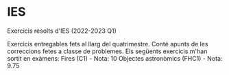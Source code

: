 # IES
Exercicis resolts d'IES (2022-2023 Q1)

Exercicis entregables fets al llarg del quatrimestre. Conté apunts de les correccions fetes a classe de problemes.
Els següents exercicis m'han sortit en exàmens:
Fires (C1) - Nota: 10
Objectes astronòmics (FHC1) - Nota: 9.75

